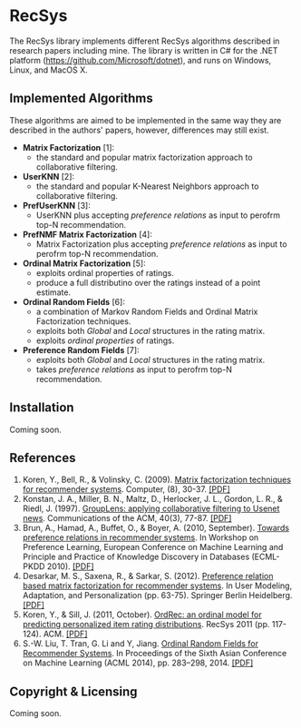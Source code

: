 # RecSys

The RecSys library implements different RecSys algorithms described in research papers including mine. The library is written in C# for the .NET platform (https://github.com/Microsoft/dotnet), and runs on Windows, Linux, and MacOS X.

Implemented Algorithms
----------------------
These algorithms are aimed to be implemented in the same way they are described in the authors' papers, however, differences may still exist.
  - **Matrix Factorization** [1]: 
    - the standard and popular matrix factorization approach to collaborative filtering.
  - **UserKNN** [2]: 
    - the standard and popular K-Nearest Neighbors approach to collaborative filtering.
  - **PrefUserKNN** [3]:
    - UserKNN plus accepting *preference relations* as input to perofrm top-N recommendation.
  - **PrefNMF Matrix Factorization** [4]:
    - Matrix Factorization plus accepting *preference relations* as input to perofrm top-N recommendation.
  - **Ordinal Matrix Factorization** [5]:
    - exploits ordinal properties of ratings.
    - produce a full distributino over the ratings instead of a point estimate.
  - **Ordinal Random Fields** [6]:
    - a combination of Markov Random Fields and Ordinal Matrix Factorization techniques.
    - exploits both *Global* and *Local* structures in the rating matrix.
    - exploits *ordinal properties* of ratings.
  - **Preference Random Fields** [7]:
    - exploits both *Global* and *Local* structures in the rating matrix.
    - takes *preference relations* as input to perofrm top-N recommendation.
  
  
Installation
-------------
Coming soon.



References
----------
  
 1. Koren, Y., Bell, R., & Volinsky, C. (2009). [Matrix factorization techniques for recommender systems](http://dx.doi.org/10.1109/MC.2009.263). Computer, (8), 30-37. [[PDF]](http://www2.research.att.com/~volinsky/papers/ieeecomputer.pdf)
 2. Konstan, J. A., Miller, B. N., Maltz, D., Herlocker, J. L., Gordon, L. R., & Riedl, J. (1997). [GroupLens: applying collaborative filtering to Usenet news](http://dx.doi.org/10.1145/245108.245126). Communications of the ACM, 40(3), 77-87. [[PDF]](https://www.ischool.utexas.edu/~i385q/readings/konstan_1997.pdf)
 3. Brun, A., Hamad, A., Buffet, O., & Boyer, A. (2010, September). [Towards preference relations in recommender systems](http://www.ke.tu-darmstadt.de/events/PL-10/papers/1-Brun.pdf). In Workshop on Preference Learning, European Conference on Machine Learning and Principle and Practice of Knowledge Discovery in Databases (ECML-PKDD 2010). [[PDF]](http://www.ke.tu-darmstadt.de/events/PL-10/papers/1-Brun.pdf)
 4. Desarkar, M. S., Saxena, R., & Sarkar, S. (2012). [Preference relation based matrix factorization for recommender systems](http://dx.doi.org/10.1007/978-3-642-31454-4_6). In User Modeling, Adaptation, and Personalization (pp. 63-75). Springer Berlin Heidelberg. [[PDF]](http://www.researchgate.net/profile/Sudeshna_Sarkar2/publication/241770977_Preference_relation_based_matrix_factorization_for_recommender_systems/links/0deec53606e7ad7334000000.pdf)
 5. Koren, Y., & Sill, J. (2011, October). [OrdRec: an ordinal model for predicting personalized item rating distributions](http://dx.doi.org/10.1145/2043932.2043956). RecSys 2011 (pp. 117-124). ACM. [[PDF]](http://labs.yahoo.com/files/paper.pdf)
 6. S.-W. Liu, T. Tran, G. Li and Y, Jiang. [Ordinal Random Fields for Recommender Systems](http://www.jmlr.org/proceedings/papers/v39/liu14.html). In Proceedings of the Sixth Asian Conference on Machine Learning (ACML 2014), pp. 283–298, 2014. [[PDF]](http://prada-research.net/~truyen/papers/liu2014ordinal.pdf)

  


Copyright & Licensing
---------------------
Coming soon.
